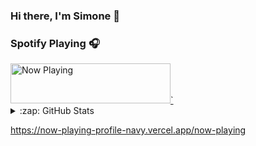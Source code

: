 ### Hi there, I'm Simone 👋

### Spotify Playing 🎧

<a href="https://now-playing-profile-git-master.rossosimo.vercel.app/now-playing?open">
    <img src="https:/now-playing-profile-git-master.rossosimo.vercel.app/now-playing" width="256" height="64" alt="Now Playing">`
</a>

<details>
  <summary>:zap: GitHub Stats</summary>

  <img align="left" alt="codeSTACKr's GitHub Stats" src="https://github-readme-stats-omega-dusky.vercel.app/api?username=RossoSimo&show_icons=true&hide_border=true" />

</details>

https://now-playing-profile-navy.vercel.app/now-playing
